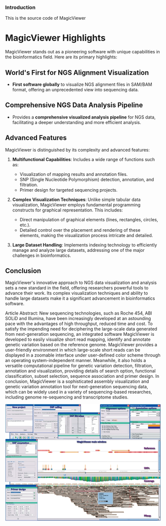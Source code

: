 ### Introduction

This is the source code of MagicViewer

# MagicViewer Highlights

MagicViewer stands out as a pioneering software with unique capabilities in the bioinformatics field. Here are its primary highlights:

## World's First for NGS Alignment Visualization

- **First software globally** to visualize NGS alignment files in SAM/BAM format, offering an unprecedented view into sequencing data.

## Comprehensive NGS Data Analysis Pipeline

- Provides a **comprehensive visualized analysis pipeline** for NGS data, facilitating a deeper understanding and more efficient analysis.

## Advanced Features

MagicViewer is distinguished by its complexity and advanced features:

1. **Multifunctional Capabilities**: Includes a wide range of functions such as:

   - Visualization of mapping results and annotation files.
   - SNP (Single Nucleotide Polymorphism) detection, annotation, and filtration.
   - Primer design for targeted sequencing projects.

2. **Complex Visualization Techniques**: Unlike simple tabular data visualization, MagicViewer employs fundamental programming constructs for graphical representation. This includes:

   - Direct manipulation of graphical elements (lines, rectangles, circles, etc.).
   - Detailed control over the placement and rendering of these elements, making the visualization process intricate and detailed.

3. **Large Dataset Handling**: Implements indexing technology to efficiently manage and analyze large datasets, addressing one of the major challenges in bioinformatics.

## Conclusion

MagicViewer's innovative approach to NGS data visualization and analysis sets a new standard in the field, offering researchers powerful tools to advance their work. Its complex visualization techniques and ability to handle large datasets make it a significant advancement in bioinformatics software.

Article Abstract:
New sequencing technologies, such as Roche 454, ABI SOLiD and Illumina, have been increasingly developed at an astounding pace with the advantages of high throughput, reduced time and cost. To satisfy the impending need for deciphering the large-scale data generated from next-generation sequencing, an integrated software MagicViewer is developed to easily visualize short read mapping, identify and annotate genetic variation based on the reference genome. MagicViewer provides a user-friendly environment in which large-scale short reads can be displayed in a zoomable interface under user-defined color scheme through an operating system-independent manner. Meanwhile, it also holds a versatile computational pipeline for genetic variation detection, filtration, annotation and visualization, providing details of search option, functional classification, subset selection, sequence association and primer design. In conclusion, MagicViewer is a sophisticated assembly visualization and genetic variation annotation tool for next-generation sequencing data, which can be widely used in a variety of sequencing-based researches, including genome re-sequencing and transcriptome studies.

![Screenshot](./The-workflow-and-screenshots-of-MagicViewer.png "Screenshot")
